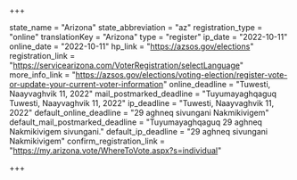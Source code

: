 +++

state_name = "Arizona"
state_abbreviation = "az"
registration_type = "online"
translationKey = "Arizona"
type = "register"
ip_date = "2022-10-11"
online_date = "2022-10-11"
hp_link = "https://azsos.gov/elections"
registration_link = "https://servicearizona.com/VoterRegistration/selectLanguage"
more_info_link = "https://azsos.gov/elections/voting-election/register-vote-or-update-your-current-voter-information"
online_deadline = "Tuwesti, Naayvaghvik 11, 2022"
mail_postmarked_deadline = "Tuyumayaghqaguq Tuwesti, Naayvaghvik 11, 2022"
ip_deadline = "Tuwesti, Naayvaghvik 11, 2022"
default_online_deadline = "29 aghneq sivungani Nakmikivigem"
default_mail_postmarked_deadline = "Tuyumayaghqaguq 29 aghneq Nakmikivigem sivungani."
default_ip_deadline = "29 aghneq sivungani Nakmikivigem"
confirm_registration_link = "https://my.arizona.vote/WhereToVote.aspx?s=individual"

+++